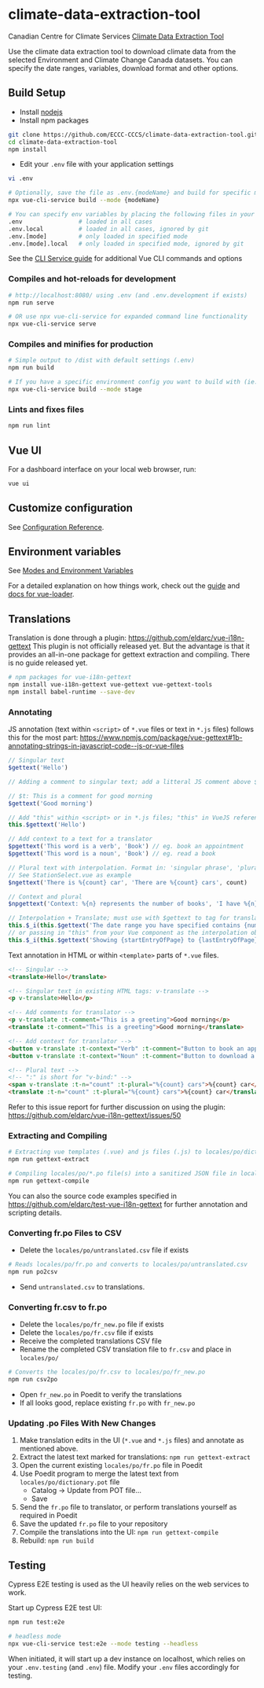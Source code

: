 # climate-data-extraction-tool

Canadian Centre for Climate Services [Climate Data Extraction Tool](https://climate-change.canada.ca/climate-data)

Use the climate data extraction tool to download climate data from the selected
Environment and Climate Change Canada datasets. You can specify the date
ranges, variables, download format and other options.


## Build Setup

- Install [nodejs](https://nodejs.org)
- Install npm packages

```sh
git clone https://github.com/ECCC-CCCS/climate-data-extraction-tool.git
cd climate-data-extraction-tool
npm install
```

- Edit your `.env` file with your application settings

```sh
vi .env

# Optionally, save the file as .env.{modeName} and build for specific modes
npx vue-cli-service build --mode {modeName}

# You can specify env variables by placing the following files in your project root:
.env                # loaded in all cases
.env.local          # loaded in all cases, ignored by git
.env.[mode]         # only loaded in specified mode
.env.[mode].local   # only loaded in specified mode, ignored by git
```

See the [CLI Service guide](https://cli.vuejs.org/guide/cli-service.html) for additional Vue CLI commands and options

### Compiles and hot-reloads for development
```sh
# http://localhost:8080/ using .env (and .env.development if exists)
npm run serve

# OR use npx vue-cli-service for expanded command line functionality
npx vue-cli-service serve
```

### Compiles and minifies for production
```sh
# Simple output to /dist with default settings (.env)
npm run build

# If you have a specific environment config you want to build with (ie. a .env.stage file)
npx vue-cli-service build --mode stage
```

### Lints and fixes files
```sh
npm run lint
```

## Vue UI
For a dashboard interface on your local web browser, run:

```sh
vue ui
```

## Customize configuration
See [Configuration Reference](https://cli.vuejs.org/config/).

## Environment variables
See [Modes and Environment Variables](https://cli.vuejs.org/guide/mode-and-env.html#modes)


For a detailed explanation on how things work, check out the [guide](http://vuejs-templates.github.io/webpack/) and [docs for vue-loader](http://vuejs.github.io/vue-loader).

## Translations

Translation is done through a plugin: https://github.com/eldarc/vue-i18n-gettext
This plugin is not officially released yet. But the advantage is that it provides an all-in-one package for gettext extraction and compiling. There is no guide released yet.

```sh
# npm packages for vue-i18n-gettext
npm install vue-i18n-gettext vue-gettext vue-gettext-tools
npm install babel-runtime --save-dev
```

### Annotating

JS annotation (text within `<script>` of `*.vue` files or text in `*.js` files) follows this for the most part: https://www.npmjs.com/package/vue-gettext#1b-annotating-strings-in-javascript-code--js-or-vue-files

```js
// Singular text
$gettext('Hello')

// Adding a comment to singular text; add a litteral JS comment above $gettext() like so:

// $t: This is a comment for good morning
$gettext('Good morning')

// Add "this" within <script> or in *.js files; "this" in VueJS references the root Vue component, which has plugins, libraries, routers and other APIs loaded in; gettext is a VueJS plugin.
this.$gettext('Hello')

// Add context to a text for a translator
$pgettext('This word is a verb', 'Book') // eg. book an appointment
$pgettext('This word is a noun', 'Book') // eg. read a book

// Plural text with interpolation. Format in: 'singular phrase', 'plural phrase', counter
// See StationSelect.vue as example
$ngettext('There is %{count} car', 'There are %{count} cars', count)

// Context and plural
$npgettext('Context: %{n} represents the number of books', 'I have %{n} book.', 'I have %{n} books', n)

// Interpolation + Translate; must use with $gettext to tag for translation
this.$_i(this.$gettext('The date range you have specified contains {numBands} bands and is too large to fit within the file limit (255).'), {numBands: this.dateRangeNumMonths})
// or passing in "this" from your Vue component as the interpolation object
this.$_i(this.$gettext('Showing {startEntryOfPage} to {lastEntryOfPage} of {filteredNumEntries} (filtered from {totalSize} total entries)'), this)
```

Text annotation in HTML or within `<template>` parts of `*.vue` files.
```html
<!-- Singular -->
<translate>Hello</translate>

<!-- Singular text in existing HTML tags: v-translate -->
<p v-translate>Hello</p>

<!-- Add comments for translator -->
<p v-translate :t-comment="This is a greeting">Good morning</p>
<translate :t-comment="This is a greeting">Good morning</translate>

<!-- Add context for translator -->
<button v-translate :t-context="Verb" :t-comment="Button to book an appointment">Book</button>
<button v-translate :t-context="Noun" :t-comment="Button to download a book">Book</button>

<!-- Plural text -->
<!-- ":" is short for "v-bind:" -->
<span v-translate :t-n="count" :t-plural="%{count} cars">%{count} car</span>
<translate :t-n="count" :t-plural="%{count} cars">%{count} car</translate>
```

Refer to this issue report for further discussion on using the plugin: https://github.com/eldarc/vue-i18n-gettext/issues/50

### Extracting and Compiling

```bash
# Extracting vue templates (.vue) and js files (.js) to locales/po/dictionary.pot file
npm run gettext-extract

# Compiling locales/po/*.po file(s) into a sanitized JSON file in locales/json/translations.json
npm run gettext-compile
```

You can also the source code examples specified in https://github.com/eldarc/test-vue-i18n-gettext for further annotation and scripting details.

### Converting fr.po Files to CSV

- Delete the `locales/po/untranslated.csv` file if exists

```bash
# Reads locales/po/fr.po and converts to locales/po/untranslated.csv
npm run po2csv
```

- Send `untranslated.csv` to translations.

### Converting fr.csv to fr.po

- Delete the `locales/po/fr_new.po` file if exists
- Delete the `locales/po/fr.csv` file if exists
- Receive the completed translations CSV file
- Rename the completed CSV translation file to `fr.csv` and place in `locales/po/`

```bash
# Converts the locales/po/fr.csv to locales/po/fr_new.po
npm run csv2po
```

- Open `fr_new.po` in Poedit to verify the translations
- If all looks good, replace existing `fr.po` with `fr_new.po`

### Updating .po Files With New Changes

1. Make translation edits in the UI (`*.vue` and `*.js` files) and annotate as mentioned above.
2. Extract the latest text marked for translations: `npm run gettext-extract`
3. Open the current existing `locales/po/fr.po` file in Poedit
4. Use Poedit program to merge the latest text from `locales/po/dictionary.pot` file
    - Catalog -> Update from POT file...
    - Save
5. Send the `fr.po` file to translator, or perform translations yourself as required in Poedit
6. Save the updated `fr.po` file to your repository
7. Compile the translations into the UI: `npm run gettext-compile`
8. Rebuild: `npm run build`

## Testing

Cypress E2E testing is used as the UI heavily relies on the web services to work.

Start up Cypress E2E test UI:
```sh
npm run test:e2e

# headless mode
npx vue-cli-service test:e2e --mode testing --headless
```

When initiated, it will start up a dev instance on localhost, which relies on your `.env.testing` (and `.env`) file. Modify your `.env` files accordingly for testing.
